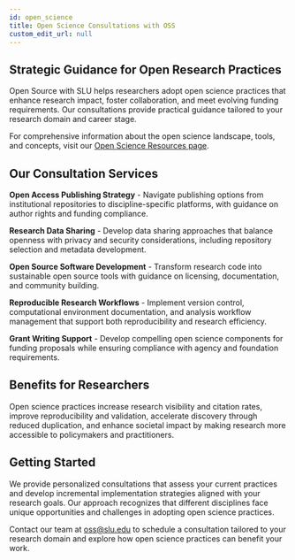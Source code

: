 ```yaml
---
id: open_science
title: Open Science Consultations with OSS
custom_edit_url: null
---
```


## Strategic Guidance for Open Research Practices

Open Source with SLU helps researchers adopt open science practices that enhance research impact, foster collaboration, and meet evolving funding requirements. Our consultations provide practical guidance tailored to your research domain and career stage.

For comprehensive information about the open science landscape, tools, and concepts, visit our [Open Science Resources page](/resources/open/).

## Our Consultation Services

**Open Access Publishing Strategy** - Navigate publishing options from institutional repositories to discipline-specific platforms, with guidance on author rights and funding compliance.

**Research Data Sharing** - Develop data sharing approaches that balance openness with privacy and security considerations, including repository selection and metadata development.

**Open Source Software Development** - Transform research code into sustainable open source tools with guidance on licensing, documentation, and community building.

**Reproducible Research Workflows** - Implement version control, computational environment documentation, and analysis workflow management that support both reproducibility and research efficiency.

**Grant Writing Support** - Develop compelling open science components for funding proposals while ensuring compliance with agency and foundation requirements.

## Benefits for Researchers

Open science practices increase research visibility and citation rates, improve reproducibility and validation, accelerate discovery through reduced duplication, and enhance societal impact by making research more accessible to policymakers and practitioners.

## Getting Started

We provide personalized consultations that assess your current practices and develop incremental implementation strategies aligned with your research goals. Our approach recognizes that different disciplines face unique opportunities and challenges in adopting open science practices.

Contact our team at [oss@slu.edu](mailto:oss@slu.edu) to schedule a consultation tailored to your research domain and explore how open science practices can benefit your work.